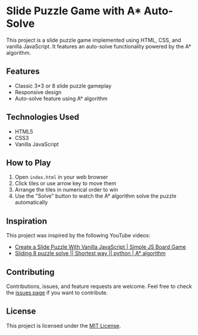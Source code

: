 # Slide Puzzle Game with A* Auto-Solve

This project is a slide puzzle game implemented using HTML, CSS, and vanilla JavaScript. It features an auto-solve functionality powered by the A* algorithm.

## Features

- Classic 3*3 or 8 slide puzzle gameplay
- Responsive design
- Auto-solve feature using A* algorithm

## Technologies Used

- HTML5
- CSS3
- Vanilla JavaScript

## How to Play

1. Open `index.html` in your web browser
2. Click tiles or use arrow key to move them
3. Arrange the tiles in numerical order to win
4. Use the "Solve" button to watch the A* algorithm solve the puzzle automatically

## Inspiration

This project was inspired by the following YouTube videos:

- [Create a Slide Puzzle With Vanilla JavaScript | Simple JS Board Game]([https://www.youtube.com/watch?v=VIDEO_ID_1](https://www.youtube.com/watch?v=0WZLdVH2VV4))
- [Sliding 8 puzzle solve || Shortest way || python | A* algorithm]([https://www.youtube.com/watch?v=VIDEO_ID_2](https://www.youtube.com/watch?v=XRqA6RQr3SQ&t=64s))

## Contributing

Contributions, issues, and feature requests are welcome. Feel free to check the [issues page]([https://github.com/your-username/repo-name/issues](https://github.com/dedenku/slide-puzzle-v2-js/issues)) if you want to contribute.

## License

This project is licensed under the [MIT License](LICENSE).
